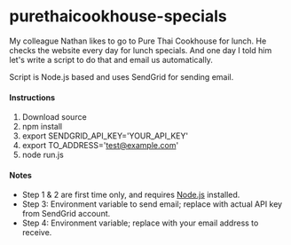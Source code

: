 # purethaicookhouse-specials
My colleague Nathan likes to go to Pure Thai Cookhouse for lunch. He checks the website every day for lunch specials. And one day I told him let's write a script to do that and email us automatically.

Script is Node.js based and uses SendGrid for sending email.

#### Instructions
1. Download source
2. npm install
3. export SENDGRID_API_KEY='YOUR_API_KEY'
4. export TO_ADDRESS='test@example.com'
5. node run.js

#### Notes
* Step 1 & 2 are first time only, and requires [Node.js](https://nodejs.org) installed.
* Step 3: Environment variable to send email; replace with actual API key from SendGrid account.
* Step 4: Environment variable; replace with your email address to receive.
